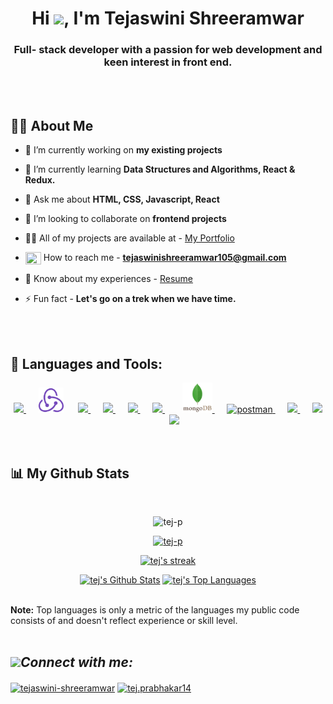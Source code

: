 
<h1 align="center">Hi <img src="https://raw.githubusercontent.com/MartinHeinz/MartinHeinz/master/wave.gif" width="30px">, I'm Tejaswini Shreeramwar </h1>
<h3 align="center">Full- stack developer with a passion for web development and keen interest in front end.</h3>

<br/>
<br/>

## 🙋‍♂️ About Me

- 🔭 I’m currently working on **my existing projects**

- 🌱 I’m currently learning **Data Structures and Algorithms, React & Redux.**

- 💬 Ask me about **HTML, CSS, Javascript, React**

- 👯 I’m looking to collaborate on **frontend projects**

- 👨‍💻 All of my projects are available at - [My Portfolio](https://portfolio-tejaswini-shreeramwar.netlify.app/)

- <a href = "https://manalimohod19@gmail.com" target="_blank"><img align="center" height="20" width="25" src="https://img.icons8.com/fluent/48/000000/gmail.png"/></a> How to reach me - **tejaswinishreeramwar105@gmail.com**  

- 📄 Know about my experiences - [Resume](https://drive.google.com/drive/folders/1CCxU4YgRgTGcPB8IBdpQ9mAY9Vg56GuH?usp=sharing)

- ⚡ Fun fact - **Let's go on a trek when we have time.** 

<br/>
<br/>

## 🚀 Languages and Tools:

<p align="center" > 
    <a href="https://reactjs.org/" target="_blank"> <img src="https://img.icons8.com/color/48/000000/react-native.png"/> </a>&nbsp;&nbsp;&nbsp;&nbsp;
    <img src="https://raw.githubusercontent.com/devicons/devicon/master/icons/redux/redux-original.svg" alt="redux" width="40" height="40"/> </a>&nbsp;&nbsp;&nbsp;&nbsp;
    <a href="https://developer.mozilla.org/en-US/docs/Web/JavaScript" target="_blank"> <img src="https://img.icons8.com/color/48/000000/javascript.png"/> </a> &nbsp;&nbsp;&nbsp;&nbsp;
    <a href="https://www.w3.org/html/" target="_blank"> <img src="https://img.icons8.com/color/48/000000/html-5.png"/> </a> &nbsp;&nbsp;&nbsp;&nbsp;
    <a href="https://www.w3schools.com/css/" target="_blank"> <img src="https://img.icons8.com/color/48/000000/css3.png"/> </a> &nbsp;&nbsp;&nbsp;&nbsp;
    <a style="padding-right:8px;" href="https://nodejs.org" target="_blank"> <img src="https://img.icons8.com/color/48/000000/nodejs.png"/> </a> &nbsp;&nbsp;&nbsp;&nbsp;
    <a href="https://www.mongodb.com/" target="_blank"> <img src="https://raw.githubusercontent.com/devicons/devicon/master/icons/mongodb/mongodb-original-wordmark.svg" alt="mongodb" width="48" height="48"/> </a> &nbsp;&nbsp;&nbsp;&nbsp;
    <a href="https://postman.com" target="_blank"> <img src="https://www.vectorlogo.zone/logos/getpostman/getpostman-icon.svg" alt="postman" width="45" height="45"/> </a>   &nbsp;&nbsp;&nbsp;&nbsp;
    <a href="https://git-scm.com/" target="_blank"> <img src="https://img.icons8.com/color/48/000000/git.png"/> </a> &nbsp;&nbsp;&nbsp;&nbsp;
    <a href="https://git.com" target="_blank">  <img src="https://img.icons8.com/color-glass/48/000000/github.png"/> </a> &nbsp;&nbsp;&nbsp;&nbsp;
    <a href="https://www.npmjs.com/" target="_blank">   <img src="https://img.icons8.com/color/48/000000/npm.png"/> </a>
</p>

<br/>



## 📊 My Github Stats


  <br/>
  
  <p align="center"> <img src="https://komarev.com/ghpvc/?username=tej-p&label=Profile%20views&color=0e75b6&style=flat" alt="tej-p" /> </p>

<p align="center"> <a href="https://github.com/ryo-ma/github-profile-trophy"><img src="https://github-profile-trophy.vercel.app/?username=tej-p" alt="tej-p" /></a> </p>

<p align="center">
    <a href="https://github.com/tej-p/github-readme-streak-stats">
        <img title="🔥 Get streak stats for your profile at git.io/streak-stats" alt="tej's streak" src="https://github-readme-streak-stats.herokuapp.com/?user=tej-p&theme=black-ice&hide_border=true&stroke=0000&background=060A0CD0"/>
    </a>
</p>
  <p align="center">
    <a href="https://github.com/tej-p/github-readme-stats"><img alt="tej's Github Stats" src="https://github-readme-stats.vercel.app/api?username=tej-p&show_icons=true&count_private=true&theme=react&hide_border=true&bg_color=0D1117" /></a>
  <a href="https://github.com/tej-p/github-readme-stats"><img alt="tej's Top Languages" src="https://github-readme-stats.vercel.app/api/top-langs/?username=tej-p&langs_count=8&count_private=true&layout=compact&theme=react&hide_border=true&bg_color=0D1117" /></a>
 </p> 
 <br/>
  <b>Note:</b> Top languages is only a metric of the languages my public code consists of and doesn't reflect experience or skill level.


<br/>
<br/>


##  <i><img src="https://raw.githubusercontent.com/ShahriarShafin/ShahriarShafin/main/Assets/handshake.gif" width="80"/>Connect with me: </i>

<p align="center">

<a href="https://linkedin.com/in/tejaswini-shreeramwar" target="blank"><img align="center" src="https://raw.githubusercontent.com/rahuldkjain/github-profile-readme-generator/master/src/images/icons/Social/linked-in-alt.svg" alt="tejaswini-shreeramwar" height="30" width="40" /></a>
<a href="https://instagram.com/tej.prabhakar14" target="blank"><img align="center" src="https://raw.githubusercontent.com/rahuldkjain/github-profile-readme-generator/master/src/images/icons/Social/instagram.svg" alt="tej.prabhakar14" height="30" width="40" /></a>
</p>

